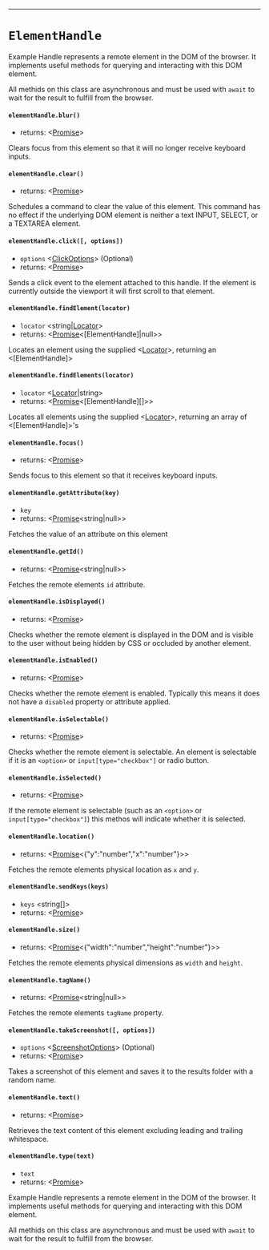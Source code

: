 -------
# `ElementHandle`

Example Handle represents a remote element in the DOM of the browser. It implements useful methods for querying and interacting with this DOM element.

All methids on this class are asynchronous and must be used with `await` to wait for the result to fulfill from the browser.

#### `elementHandle.blur()`
* returns: <[Promise]<void>> 

Clears focus from this element so that it will no longer receive keyboard inputs.

#### `elementHandle.clear()`
* returns: <[Promise]<void>> 

Schedules a command to clear the value of this element.
This command has no effect if the underlying DOM element is neither a text
INPUT, SELECT, or a TEXTAREA element.

#### `elementHandle.click([, options])`
* `options` <[ClickOptions]> (Optional) 
* returns: <[Promise]<void>> 

Sends a click event to the element attached to this handle. If the element is
currently outside the viewport it will first scroll to that element.

#### `elementHandle.findElement(locator)`
* `locator` <string|[Locator]>  
* returns: <[Promise]<[ElementHandle]|null>> 

Locates an element using the supplied <[Locator]>, returning an <[ElementHandle]>

#### `elementHandle.findElements(locator)`
* `locator` <[Locator]|string>  
* returns: <[Promise]<[ElementHandle][]>> 

Locates all elements using the supplied <[Locator]>, returning an array of <[ElementHandle]>'s

#### `elementHandle.focus()`
* returns: <[Promise]<void>> 

Sends focus to this element so that it receives keyboard inputs.

#### `elementHandle.getAttribute(key)`
* `key` <string>  
* returns: <[Promise]<string|null>> 

Fetches the value of an attribute on this element

#### `elementHandle.getId()`
* returns: <[Promise]<string|null>> 

Fetches the remote elements `id` attribute.

#### `elementHandle.isDisplayed()`
* returns: <[Promise]<boolean>> 

Checks whether the remote element is displayed in the DOM and is visible to the user without being hidden by CSS or occluded by another element.

#### `elementHandle.isEnabled()`
* returns: <[Promise]<boolean>> 

Checks whether the remote element is enabled. Typically this means it does not have a `disabled` property or attribute applied.

#### `elementHandle.isSelectable()`
* returns: <[Promise]<boolean>> 

Checks whether the remote element is selectable. An element is selectable if it is an `<option>` or `input[type="checkbox"]` or radio button.

#### `elementHandle.isSelected()`
* returns: <[Promise]<boolean>> 

If the remote element is selectable (such as an `<option>` or `input[type="checkbox"]`) this methos will indicate whether it is selected.

#### `elementHandle.location()`
* returns: <[Promise]<{"y":"number","x":"number"}>> 

Fetches the remote elements physical location as `x` and `y`.

#### `elementHandle.sendKeys(keys)`
* `keys` <string[]>  
* returns: <[Promise]<void>> 

#### `elementHandle.size()`
* returns: <[Promise]<{"width":"number","height":"number"}>> 

Fetches the remote elements physical dimensions as `width` and `height`.

#### `elementHandle.tagName()`
* returns: <[Promise]<string|null>> 

Fetches the remote elements `tagName` property.

#### `elementHandle.takeScreenshot([, options])`
* `options` <[ScreenshotOptions]> (Optional) 
* returns: <[Promise]<void>> 

Takes a screenshot of this element and saves it to the results folder with a random name.

#### `elementHandle.text()`
* returns: <[Promise]<string>> 

Retrieves the text content of this element excluding leading and trailing whitespace.

#### `elementHandle.type(text)`
* `text` <string>  
* returns: <[Promise]<void>> 


Example Handle represents a remote element in the DOM of the browser. It implements useful methods for querying and interacting with this DOM element.

All methids on this class are asynchronous and must be used with `await` to wait for the result to fulfill from the browser.


[Promise]: https://developer.mozilla.org/en-US/docs/Web/JavaScript/Reference/Global_Objects/Promise
[ClickOptions]: Interfaces.md
[Locator]: Locator.md
[ScreenshotOptions]: Interfaces.md